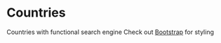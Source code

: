 # Countries
Countries with functional search engine
Check out [Bootstrap](https://getbootstrap.com/) for styling
